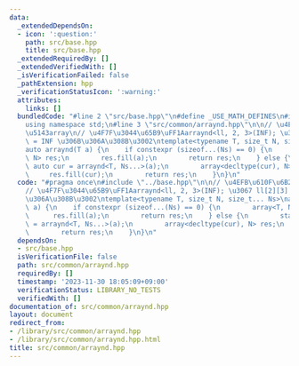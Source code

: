 ```yaml
---
data:
  _extendedDependsOn:
  - icon: ':question:'
    path: src/base.hpp
    title: src/base.hpp
  _extendedRequiredBy: []
  _extendedVerifiedWith: []
  _isVerificationFailed: false
  _pathExtension: hpp
  _verificationStatusIcon: ':warning:'
  attributes:
    links: []
  bundledCode: "#line 2 \"src/base.hpp\"\n#define _USE_MATH_DEFINES\n#include <bits/stdc++.h>\n\
    using namespace std;\n#line 3 \"src/common/arraynd.hpp\"\n\n// \u4EFB\u610F\u6B21\
    \u5143array\n// \u4F7F\u3044\u65B9\uFF1Aarraynd<ll, 2, 3>(INF); \u3067 ll[2][3]\
    \ = INF \u306B\u306A\u308B\u3002\ntemplate<typename T, size_t N, size_t... Ns>\n\
    auto arraynd(T a) {\n    if constexpr (sizeof...(Ns) == 0) {\n        array<T,\
    \ N> res;\n        res.fill(a);\n        return res;\n    } else {\n        static\
    \ auto cur = arraynd<T, Ns...>(a);\n        array<decltype(cur), N> res;\n   \
    \     res.fill(cur);\n        return res;\n    }\n}\n"
  code: "#pragma once\n#include \"../base.hpp\"\n\n// \u4EFB\u610F\u6B21\u5143array\n\
    // \u4F7F\u3044\u65B9\uFF1Aarraynd<ll, 2, 3>(INF); \u3067 ll[2][3] = INF \u306B\
    \u306A\u308B\u3002\ntemplate<typename T, size_t N, size_t... Ns>\nauto arraynd(T\
    \ a) {\n    if constexpr (sizeof...(Ns) == 0) {\n        array<T, N> res;\n  \
    \      res.fill(a);\n        return res;\n    } else {\n        static auto cur\
    \ = arraynd<T, Ns...>(a);\n        array<decltype(cur), N> res;\n        res.fill(cur);\n\
    \        return res;\n    }\n}\n"
  dependsOn:
  - src/base.hpp
  isVerificationFile: false
  path: src/common/arraynd.hpp
  requiredBy: []
  timestamp: '2023-11-30 18:05:09+09:00'
  verificationStatus: LIBRARY_NO_TESTS
  verifiedWith: []
documentation_of: src/common/arraynd.hpp
layout: document
redirect_from:
- /library/src/common/arraynd.hpp
- /library/src/common/arraynd.hpp.html
title: src/common/arraynd.hpp
---
```


